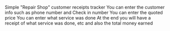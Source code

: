 Simple "Repair Shop" customer receipts tracker
You can enter the customer info such as phone number and Check in number
You can enter the quoted price
You can enter what service was done
At the end you will have a receipt of what service was done, etc and also the total money earned
